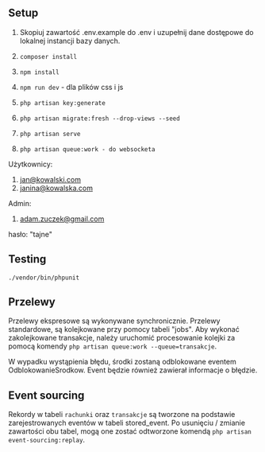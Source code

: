 ## Setup

1. Skopiuj zawartość .env.example do .env i uzupełnij dane dostępowe do lokalnej instancji bazy danych.

2. `composer install`

3. `npm install`

4. `npm run dev` - dla plików css i js

5. `php artisan key:generate`

6. `php artisan migrate:fresh --drop-views --seed`

7. `php artisan serve`

8. `php artisan queue:work - do websocketa`

Użytkownicy:
1. jan@kowalski.com
2. janina@kowalska.com

Admin:

1. adam.zuczek@gmail.com

hasło: "tajne"

## Testing

`./vendor/bin/phpunit`

## Przelewy

Przelewy ekspresowe są wykonywane synchronicznie. Przelewy standardowe, są kolejkowane przy pomocy tabeli "jobs". Aby wykonać zakolejkowane transakcje, należy uruchomić procesowanie kolejki za pomocą komendy `php artisan queue:work --queue=transakcje`.

W wypadku wystąpienia błędu, środki zostaną odblokowane eventem OdblokowanieSrodkow. Event będzie również zawierał informacje o błędzie.

## Event sourcing

Rekordy w tabeli `rachunki` oraz `transakcje` są tworzone na podstawie zarejestrowanych eventów w tabeli stored_event. Po usunięciu / zmianie zawartości obu tabel, mogą one zostać odtworzone komendą `php artisan event-sourcing:replay`.
